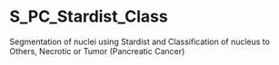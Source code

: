 # S_PC_Stardist_Class
Segmentation of nuclei using Stardist and Classification of nucleus to Others, Necrotic or Tumor (Pancreatic Cancer)
